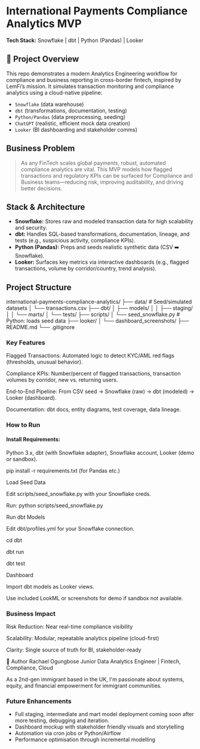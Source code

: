 # International Payments Compliance Analytics MVP
**Tech Stack:** Snowflake | dbt | Python (Pandas) | Looker

## 🚀 Project Overview

This repo demonstrates a modern Analytics Engineering workflow for compliance and business reporting in cross-border fintech, inspired by LemFi’s mission. It simulates transaction monitoring and compliance analytics using a cloud-native pipeline:  
- `Snowflake` (data warehouse)  
- `dbt` (transformations, documentation, testing)  
- `Python/Pandas` (data preprocessing, seeding)
- `ChatGPT` (realistic, efficient mock data creation)
- `Looker` (BI dashboarding and stakeholder comms)

## Business Problem

> As any FinTech scales global payments, robust, automated compliance analytics are vital. This MVP models how flagged transactions and regulatory KPIs can be surfaced for Compliance and Business teams—reducing risk, improving auditability, and driving better decisions.

## Stack & Architecture

- **Snowflake:** Stores raw and modeled transaction data for high scalability and security.
- **dbt:** Handles SQL-based transformations, documentation, lineage, and tests (e.g., suspicious activity, compliance KPIs).
- **Python (Pandas):** Preps and seeds realistic synthetic data (CSV ➡️ Snowflake).
- **Looker:** Surfaces key metrics via interactive dashboards (e.g., flagged transactions, volume by corridor/country, trend analysis).

## Project Structure

international-payments-compliance-analytics/
├── data/                # Seed/simulated datasets
│   └── transactions.csv
├── dbt/
│   ├── models/
│   │   ├── staging/
│   │   └── marts/
│   └── tests/
├── scripts/
│   └── seed_snowflake.py  # Python: loads seed data
├── looker/
│   └── dashboard_screenshots/
├── README.md
└── .gitignore

### Key Features
Flagged Transactions: Automated logic to detect KYC/AML red flags (thresholds, unusual behavior).

Compliance KPIs: Number/percent of flagged transactions, transaction volumes by corridor, new vs. returning users.

End-to-End Pipeline: From CSV seed → Snowflake (raw) → dbt (modeled) → Looker (dashboard).

Documentation: dbt docs, entity diagrams, test coverage, data lineage.

### How to Run

#### Install Requirements:

Python 3.x, dbt (with Snowflake adapter), Snowflake account, Looker (demo or sandbox).

pip install -r requirements.txt (for Pandas etc.)

Load Seed Data

Edit scripts/seed_snowflake.py with your Snowflake creds.

Run: python scripts/seed_snowflake.py

Run dbt Models

Edit dbt/profiles.yml for your Snowflake connection.

cd dbt

dbt run

dbt test

Dashboard

Import dbt models as Looker views.

Use included LookML or screenshots for demo if sandbox not available.

### Business Impact
Risk Reduction: Near real-time compliance visibility

Scalability: Modular, repeatable analytics pipeline (cloud-first)

Clarity: Single source of truth for BI, stakeholder-ready

🎤 Author
Rachael Ogungbose
Junior Data Analytics Engineer | Fintech, Compliance, Cloud

As a 2nd-gen immigrant based in the UK, I'm passionate about systems, equity, and financial empowerment for immigrant communities.



### Future Enhancements
- Full staging, intermediate and mart model deployment coming soon after more testing, debugging and iteration.
- Dashboard mockup with stakeholder friendly visuals and storytelling
- Automation via cron jobs or Python/Airflow
- Performance optimisation through incremental modelling

